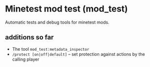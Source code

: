 # Minetest mod test (mod_test)
Automatic tests and debug tools for minetest mods.

## additions so far
* The tool `mod_test:metadata_inspector`
* `/protect [on|off|default]` – set protection against actions by the calling player
